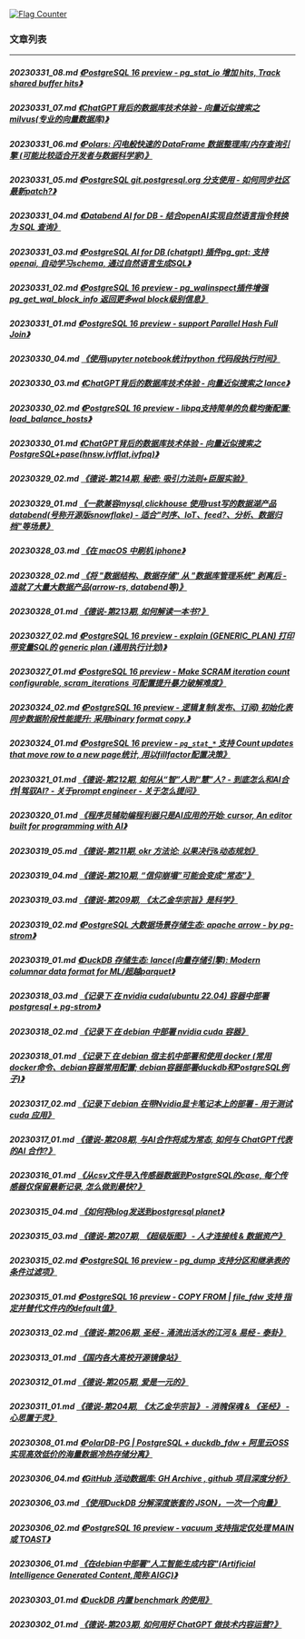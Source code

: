 <a rel="nofollow" href="http://info.flagcounter.com/h9V1"  ><img src="http://s03.flagcounter.com/count/h9V1/bg_FFFFFF/txt_000000/border_CCCCCC/columns_2/maxflags_12/viewers_0/labels_0/pageviews_0/flags_0/"  alt="Flag Counter"  border="0"  ></a>  
  
### 文章列表  
----  
##### 20230331_08.md   [《PostgreSQL 16 preview - pg_stat_io 增加 hits, Track shared buffer hits》](20230331_08.md)  
##### 20230331_07.md   [《ChatGPT背后的数据库技术体验 - 向量近似搜索之 milvus(专业的向量数据库)》](20230331_07.md)  
##### 20230331_06.md   [《Polars: 闪电般快速的 DataFrame 数据整理库/内存查询引擎 (可能比较适合开发者与数据科学家)》](20230331_06.md)  
##### 20230331_05.md   [《PostgreSQL git.postgresql.org 分支使用 - 如何同步社区最新patch?》](20230331_05.md)  
##### 20230331_04.md   [《Databend AI for DB - 结合openAI实现自然语言指令转换为 SQL 查询》](20230331_04.md)  
##### 20230331_03.md   [《PostgreSQL AI for DB (chatgpt) 插件pg_gpt: 支持openai, 自动学习schema, 通过自然语言生成SQL》](20230331_03.md)  
##### 20230331_02.md   [《PostgreSQL 16 preview - pg_walinspect插件增强 pg_get_wal_block_info 返回更多wal block级别信息》](20230331_02.md)  
##### 20230331_01.md   [《PostgreSQL 16 preview - support Parallel Hash Full Join》](20230331_01.md)  
##### 20230330_04.md   [《使用jupyter notebook统计python 代码段执行时间》](20230330_04.md)  
##### 20230330_03.md   [《ChatGPT背后的数据库技术体验 - 向量近似搜索之 lance》](20230330_03.md)  
##### 20230330_02.md   [《PostgreSQL 16 preview - libpq支持简单的负载均衡配置: load_balance_hosts》](20230330_02.md)  
##### 20230330_01.md   [《ChatGPT背后的数据库技术体验 - 向量近似搜索之 PostgreSQL+pase(hnsw,ivfflat,ivfpq)》](20230330_01.md)  
##### 20230329_02.md   [《德说-第214期, 秘密: 吸引力法则+臣服实验》](20230329_02.md)  
##### 20230329_01.md   [《一款兼容mysql,clickhouse 使用rust写的数据湖产品databend(号称开源版snowflake) - 适合"时序、IoT、feed?、分析、数据归档"等场景》](20230329_01.md)  
##### 20230328_03.md   [《在 macOS 中刷机 iphone》](20230328_03.md)  
##### 20230328_02.md   [《将 "数据结构、数据存储" 从 "数据库管理系统" 剥离后 - 造就了大量大数据产品(arrow-rs, databend等)》](20230328_02.md)  
##### 20230328_01.md   [《德说-第213期, 如何解读一本书?》](20230328_01.md)  
##### 20230327_02.md   [《PostgreSQL 16 preview - explain (GENERIC_PLAN) 打印带变量SQL的 generic plan (通用执行计划)》](20230327_02.md)  
##### 20230327_01.md   [《PostgreSQL 16 preview - Make SCRAM iteration count configurable, scram_iterations 可配置提升暴力破解难度》](20230327_01.md)  
##### 20230324_02.md   [《PostgreSQL 16 preview - 逻辑复制(发布、订阅) 初始化表同步数据阶段性能提升: 采用binary format copy.》](20230324_02.md)  
##### 20230324_01.md   [《PostgreSQL 16 preview - `pg_stat_*` 支持 Count updates that move row to a new page统计, 用以fillfactor配置决策》](20230324_01.md)  
##### 20230321_01.md   [《德说-第212期, 如何从“智”人到“慧”人? - 到底怎么和AI合作|驾驭AI? - 关于prompt engineer - 关于怎么提问》](20230321_01.md)  
##### 20230320_01.md   [《程序员辅助编程利器只是AI应用的开始: cursor, An editor built for programming with AI》](20230320_01.md)  
##### 20230319_05.md   [《德说-第211期, okr 方法论: 以果决行&动态规划》](20230319_05.md)  
##### 20230319_04.md   [《德说-第210期, “信仰崩塌”可能会变成“常态”》](20230319_04.md)  
##### 20230319_03.md   [《德说-第209期, 《太乙金华宗旨》是科学》](20230319_03.md)  
##### 20230319_02.md   [《PostgreSQL 大数据场景存储生态: apache arrow - by pg-strom》](20230319_02.md)  
##### 20230319_01.md   [《DuckDB 存储生态: lance(向量存储引擎): Modern columnar data format for ML/超越parquet》](20230319_01.md)  
##### 20230318_03.md   [《记录下 在 nvidia cuda(ubuntu 22.04) 容器中部署 postgresql + pg-strom》](20230318_03.md)  
##### 20230318_02.md   [《记录下 在 debian 中部署 nvidia cuda 容器》](20230318_02.md)  
##### 20230318_01.md   [《记录下 在 debian 宿主机中部署和使用 docker (常用docker命令、debian容器常用配置; debian容器部署duckdb和PostgreSQL例子)》](20230318_01.md)  
##### 20230317_02.md   [《记录下 debian 在带Nvidia显卡笔记本上的部署 - 用于测试 cuda 应用》](20230317_02.md)  
##### 20230317_01.md   [《德说-第208期, 与AI合作将成为常态, 如何与 ChatGPT代表的AI 合作?》](20230317_01.md)  
##### 20230316_01.md   [《从csv文件导入传感器数据到PostgreSQL的case, 每个传感器仅保留最新记录, 怎么做到最快?》](20230316_01.md)  
##### 20230315_04.md   [《如何将blog发送到postgresql planet》](20230315_04.md)  
##### 20230315_03.md   [《德说-第207期, 《超级版图》 - 人才连接线 & 数据资产》](20230315_03.md)  
##### 20230315_02.md   [《PostgreSQL 16 preview - pg_dump 支持分区和继承表的条件过滤项》](20230315_02.md)  
##### 20230315_01.md   [《PostgreSQL 16 preview - COPY FROM | file_fdw 支持 指定并替代文件内的default值》](20230315_01.md)  
##### 20230313_02.md   [《德说-第206期, 圣经 - 涌流出活水的江河 & 易经 - 泰卦》](20230313_02.md)  
##### 20230313_01.md   [《国内各大高校开源镜像站》](20230313_01.md)  
##### 20230312_01.md   [《德说-第205期, 爱是一元的》](20230312_01.md)  
##### 20230311_01.md   [《德说-第204期, 《太乙金华宗旨》 - 消魄保魂 & 《圣经》 - 心思置于灵》](20230311_01.md)  
##### 20230308_01.md   [《PolarDB-PG | PostgreSQL + duckdb_fdw + 阿里云OSS 实现高效低价的海量数据冷热存储分离》](20230308_01.md)  
##### 20230306_04.md   [《GitHub 活动数据库: GH Archive , github 项目深度分析》](20230306_04.md)  
##### 20230306_03.md   [《使用DuckDB 分解深度嵌套的 JSON，一次一个向量》](20230306_03.md)  
##### 20230306_02.md   [《PostgreSQL 16 preview - vacuum 支持指定仅处理 MAIN 或 TOAST》](20230306_02.md)  
##### 20230306_01.md   [《在debian中部署"人工智能生成内容"(Artificial Intelligence Generated Content,简称 AIGC)》](20230306_01.md)  
##### 20230303_01.md   [《DuckDB 内置 benchmark 的使用》](20230303_01.md)  
##### 20230302_01.md   [《德说-第203期, 如何用好 ChatGPT 做技术内容运营?》](20230302_01.md)  
